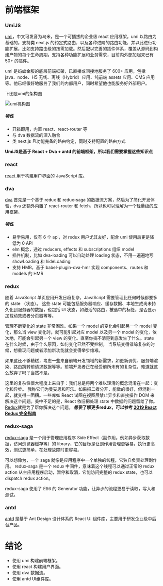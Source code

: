 # 前端框架
### UmiJS

[umi](https://umijs.org/zh/guide/)，中文可发音为乌米，是一个可插拔的企业级 react 应用框架。umi 以路由为基础的，支持类 next.js 的约定式路由，以及各种进阶的路由功能，并以此进行功能扩展，比如支持路由级的按需加载。然后配以完善的插件体系，覆盖从源码到构建产物的每个生命周期，支持各种功能扩展和业务需求，目前内外部加起来已有 50+ 的插件。

umi 是蚂蚁金服的底层前端框架，已直接或间接地服务了 600+ 应用，包括 java、node、H5 无线、离线（Hybrid）应用、纯前端 assets 应用、CMS 应用等。他已经很好地服务了我们的内部用户，同时希望他也能服务好外部用户。

下图是umi的架构图

![umi机构图](D:\project\wiki\01新手指南\03前端研发知识库\assets\zvfEXesXdgTzWYZCuHLe.png)



##### 特性
   - 开箱即用，内置 react、react-router 等
   - 与 dva 数据流的深入融合
   - 类 next.js 且功能完备的路由约定，同时支持配置的路由方式

**UmiJS是基于 React + Dva + antd 的前端框架，所以我们需要掌握这些知识点**

### react
   [react](https://react.docschina.org/) 用于构建用户界面的 JavaScript 库。

### dva
   [dva](https://dvajs.com/guide/) 首先是一个基于 redux 和 redux-saga 的数据流方案，然后为了简化开发体验，dva 还额外内置了 react-router 和 fetch，所以也可以理解为一个轻量级的应用框架。
##### 特性
   - 易学易用，仅有 6 个 api，对 redux 用户尤其友好，配合 umi 使用后更是降低为 0 API
   - elm 概念，通过 reducers, effects 和 subscriptions 组织 model
   - 插件机制，比如 dva-loading 可以自动处理 loading 状态，不用一遍遍地写 showLoading 和 hideLoading
   - 支持 HMR，基于 babel-plugin-dva-hmr 实现 components、routes 和 models 的 HMR

### redux
   随着 JavaScript 单页应用开发日趋复杂，JavaScript 需要管理比任何时候都要多的 state （状态）。 这些 state 可能包括服务器响应、缓存数据、本地生成尚未持久化到服务器的数据，也包括 UI 状态，如激活的路由，被选中的标签，是否显示加载动效或者分页器等等。

管理不断变化的 state 非常困难。如果一个 model 的变化会引起另一个 model 变化，那么当 view 变化时，就可能引起对应 model 以及另一个 model 的变化，依次地，可能会引起另一个 view 的变化。直至你搞不清楚到底发生了什么。state 在什么时候，由于什么原因，如何变化已然不受控制。 当系统变得错综复杂的时候，想重现问题或者添加新功能就会变得举步维艰。

如果这还不够糟糕，考虑一些来自前端开发领域的新需求，如更新调优、服务端渲染、路由跳转前请求数据等等。前端开发者正在经受前所未有的复杂性，难道就这么放弃了吗？当然不是。

这里的复杂性很大程度上来自于：我们总是将两个难以理清的概念混淆在一起：变化和异步。 我称它们为曼妥思和可乐。如果把二者分开，能做的很好，但混到一起，就变得一团糟。一些库如 React 试图在视图层禁止异步和直接操作 DOM 来解决这个问题。美中不足的是，React 依旧把处理 state 中数据的问题留给了你。[Redux](https://www.redux.org.cn/)就是为了帮你解决这个问题。
   **想要了解更多redux，可以参考 [2019 React Redux 完全指南](https://juejin.im/post/5cac8ccd6fb9a068530111c7)**

### redux-saga
   [redux-saga](https://redux-saga-in-chinese.js.org/) 是一个用于管理应用程序 Side Effect（副作用，例如异步获取数据，访问浏览器缓存等）的 library，它的目标是让副作用管理更容易，执行更高效，测试更简单，在处理故障时更容易。

可以想像为，一个 saga 就像是应用程序中一个单独的线程，它独自负责处理副作用。 redux-saga 是一个 redux 中间件，意味着这个线程可以通过正常的 redux action 从主应用程序启动，暂停和取消，它能访问完整的 redux state，也可以 dispatch redux action。

redux-saga 使用了 ES6 的 Generator 功能，让异步的流程更易于读取，写入和测试。

### antd
   [antd](https://ant.design/docs/react/introduce-cn) 是基于 Ant Design 设计体系的 React UI 组件库，主要用于研发企业级中后台产品。

# 结论
   - 使用 umi 构建前端框架。
   - 使用 react 构建用户界面。
   - 使用 dva 数据流。
   - 使用 antd UI组件库。

